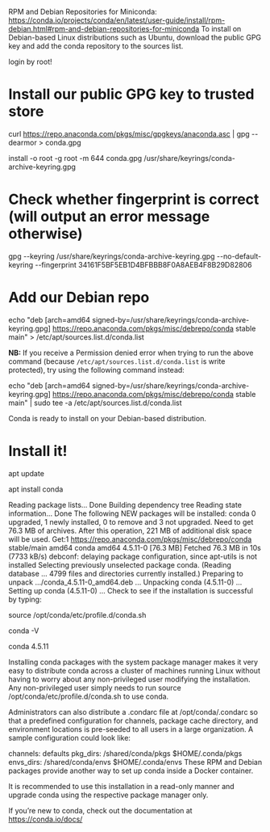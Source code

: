 RPM and Debian Repositories for Miniconda:
https://conda.io/projects/conda/en/latest/user-guide/install/rpm-debian.html#rpm-and-debian-repositories-for-miniconda
To install on Debian-based Linux distributions such as Ubuntu, download the public GPG key and add the conda repository to the sources list.

login by root!
# Install our public GPG key to trusted store
curl https://repo.anaconda.com/pkgs/misc/gpgkeys/anaconda.asc | gpg --dearmor > conda.gpg

install -o root -g root -m 644 conda.gpg /usr/share/keyrings/conda-archive-keyring.gpg

# Check whether fingerprint is correct (will output an error message otherwise)
gpg --keyring /usr/share/keyrings/conda-archive-keyring.gpg --no-default-keyring --fingerprint 34161F5BF5EB1D4BFBBB8F0A8AEB4F8B29D82806

# Add our Debian repo
echo "deb [arch=amd64 signed-by=/usr/share/keyrings/conda-archive-keyring.gpg] https://repo.anaconda.com/pkgs/misc/debrepo/conda stable main" > /etc/apt/sources.list.d/conda.list

**NB:** If you receive a Permission denied error when trying to run the above command (because `/etc/apt/sources.list.d/conda.list` is write protected), try using the following command instead:

echo "deb [arch=amd64 signed-by=/usr/share/keyrings/conda-archive-keyring.gpg] https://repo.anaconda.com/pkgs/misc/debrepo/conda stable main" | sudo tee -a /etc/apt/sources.list.d/conda.list

Conda is ready to install on your Debian-based distribution.

# Install it!
apt update

apt install conda

Reading package lists... Done
Building dependency tree
Reading state information... Done
The following NEW packages will be installed:
conda
0 upgraded, 1 newly installed, 0 to remove and 3 not upgraded.
Need to get 76.3 MB of archives.
After this operation, 221 MB of additional disk space will be used.
Get:1 https://repo.anaconda.com/pkgs/misc/debrepo/conda stable/main amd64
conda amd64 4.5.11-0 [76.3 MB]
Fetched 76.3 MB in 10s (7733 kB/s)
debconf: delaying package configuration, since apt-utils is not installed
Selecting previously unselected package conda.
(Reading database ... 4799 files and directories currently installed.)
Preparing to unpack .../conda_4.5.11-0_amd64.deb ...
Unpacking conda (4.5.11-0) ...
Setting up conda (4.5.11-0) …
Check to see if the installation is successful by typing:

source /opt/conda/etc/profile.d/conda.sh

conda -V

conda 4.5.11

Installing conda packages with the system package manager makes it very easy to distribute conda across a cluster of machines running Linux without having to worry about any non-privileged user modifying the installation. Any non-privileged user simply needs to run source /opt/conda/etc/profile.d/conda.sh to use conda.

Administrators can also distribute a .condarc file at /opt/conda/.condarc so that a predefined configuration for channels, package cache directory, and environment locations is pre-seeded to all users in a large organization. A sample configuration could look like:

channels:
defaults
pkg_dirs:
/shared/conda/pkgs
$HOME/.conda/pkgs
envs_dirs:
/shared/conda/envs
$HOME/.conda/envs
These RPM and Debian packages provide another way to set up conda inside a Docker container.

It is recommended to use this installation in a read-only manner and upgrade conda using the respective package manager only.

If you’re new to conda, check out the documentation at https://conda.io/docs/
